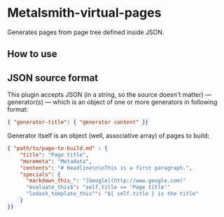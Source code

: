 # Metalsmith-virtual-pages

Generates pages from page tree defined inside JSON.

## How to use

## JSON source format

This plugin accepts JSON (in a string, so the source doesn't matter) — generator(s) — which is an object of one or more generators in following format:

``` JSON
{ "generator-title": { "generator content" }}
```

Generator itself is an object (well, associative array) of pages to build:

``` JSON
{ "path/to/page-to-build.md" : {
    "title": "Page title",
    "moremeta": "Metadata",
    "contents": "# Headline\n\nThis is a first paragraph.",
    "specials": {
      "markdown_this_": "[Google](http://www.google.com)"
      "evaluate_this$": "self.title == 'Page title'"
      "lodash_template_this^": "${ self.title } is the title"
    }
}}
```
